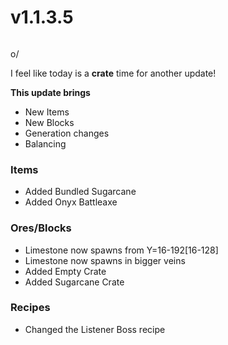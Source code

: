# v1.1.3.5

<figure><img src="https://media.discordapp.net/attachments/1157097230558314496/1167984593698295838/image.png?ex=66a2462b&#x26;is=66a0f4ab&#x26;hm=d8e30011894a3e0c8e630a5d1ed40bd4e2f3b2022da7d9d668b89c299a32d204&#x26;=&#x26;format=webp&#x26;quality=lossless&#x26;width=605&#x26;height=325" alt=""><figcaption></figcaption></figure>

o/&#x20;

I feel like today is a **crate** time for another update!&#x20;

**This update brings**

* New Items
* New Blocks
* Generation changes
* Balancing

### **Items**

* Added Bundled Sugarcane
* Added Onyx Battleaxe

### **Ores/Blocks**

* Limestone now spawns from Y=16-192\[16-128]
* Limestone now spawns in bigger veins
* Added Empty Crate
* Added Sugarcane Crate

### **Recipes**

* Changed the Listener Boss recipe
